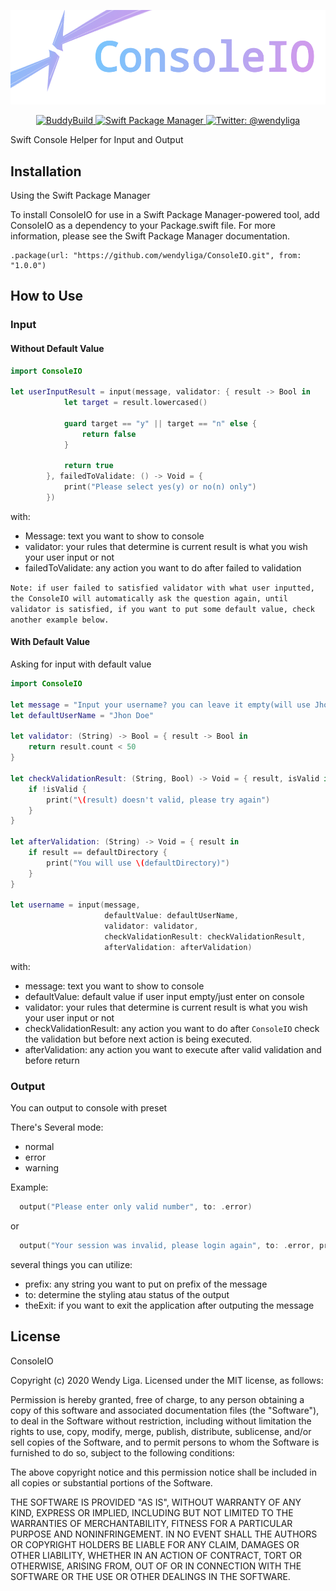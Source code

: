 <p align="center">
    <img src="assets/consoleIO_logo.png" width="1000" max-width="75%" alt=“ConsoleIO” />
</p>

<p align="center">
    <a href="https://travis-ci.org/wendyliga/ConsoleIO">
        <img src="https://travis-ci.org/wendyliga/ConsoleIO.svg?branch=master" alt="BuddyBuild" />
    </a> 
    <a href="https://swift.org/package-manager">
        <img src="https://img.shields.io/badge/spm-compatible-brightgreen.svg?style=flat" alt="Swift Package Manager" />
    </a>
    <a href="https://twitter.com/wendyliga">
        <img src="https://img.shields.io/badge/contact-@wendyliga-blue.svg?style=flat" alt="Twitter: @wendyliga" />
    </a>
</p>


Swift Console Helper for Input and Output

## Installation
Using the Swift Package Manager

To install ConsoleIO for use in a Swift Package Manager-powered tool, add ConsoleIO as a dependency to your Package.swift file. For more information, please see the Swift Package Manager documentation.

```
.package(url: "https://github.com/wendyliga/ConsoleIO.git", from: "1.0.0")
```

## How to Use
### Input
#### Without Default Value

```swift
import ConsoleIO

let userInputResult = input(message, validator: { result -> Bool in
            let target = result.lowercased()
            
            guard target == "y" || target == "n" else {
                return false
            }
            
            return true
        }, failedToValidate: () -> Void = {
            print("Please select yes(y) or no(n) only")
        })
```

with:
- Message: text you want to show to console
- validator: your rules that determine is current result is what you wish your user input or not
- failedToValidate: any action you want to do after failed to validation

`Note: if user failed to satisfied validator with what user inputted, the ConsoleIO will automatically ask the question again, until validator is satisfied, if you want to put some default value, check another example below.` 

#### With Default Value
Asking for input with default value

```swift
import ConsoleIO

let message = "Input your username? you can leave it empty(will use Jhon Doe)" 
let defaultUserName = "Jhon Doe"

let validator: (String) -> Bool = { result -> Bool in
    return result.count < 50
}

let checkValidationResult: (String, Bool) -> Void = { result, isValid in
    if !isValid {
        print("\(result) doesn't valid, please try again")
    }
}

let afterValidation: (String) -> Void = { result in
    if result == defaultDirectory {
        print("You will use \(defaultDirectory)")
    }
}

let username = input(message, 
                     defaultValue: defaultUserName, 
                     validator: validator, 
                     checkValidationResult: checkValidationResult, 
                     afterValidation: afterValidation)
```

with:
- message: text you want to show to console
- defaultValue: default value if user input empty/just enter on console
- validator: your rules that determine is current result is what you wish your user input or not
- checkValidationResult: any action you want to do after `ConsoleIO` check the validation but before next action is being executed.
- afterValidation: any action you want to execute after valid validation and before return

### Output

You can output to console with preset

There's Several mode:
  - normal
  - error
  - warning

Example:
```swift
  output("Please enter only valid number", to: .error)
```
or
```swift
  output("Your session was invalid, please login again", to: .error, prefix: "❌", thenExit: true)
```

several things you can utilize:
- prefix: any string you want to put on prefix of the message
- to: determine the styling atau status of the output
- theExit: if you want to exit the application after outputing the message

## License

ConsoleIO

Copyright (c) 2020 Wendy Liga. Licensed under the MIT license, as follows:

Permission is hereby granted, free of charge, to any person obtaining a copy
of this software and associated documentation files (the "Software"), to deal
in the Software without restriction, including without limitation the rights
to use, copy, modify, merge, publish, distribute, sublicense, and/or sell
copies of the Software, and to permit persons to whom the Software is
furnished to do so, subject to the following conditions:

The above copyright notice and this permission notice shall be included in all
copies or substantial portions of the Software.
 
THE SOFTWARE IS PROVIDED "AS IS", WITHOUT WARRANTY OF ANY KIND, EXPRESS OR
IMPLIED, INCLUDING BUT NOT LIMITED TO THE WARRANTIES OF MERCHANTABILITY,
FITNESS FOR A PARTICULAR PURPOSE AND NONINFRINGEMENT. IN NO EVENT SHALL THE
AUTHORS OR COPYRIGHT HOLDERS BE LIABLE FOR ANY CLAIM, DAMAGES OR OTHER
LIABILITY, WHETHER IN AN ACTION OF CONTRACT, TORT OR OTHERWISE, ARISING FROM,
OUT OF OR IN CONNECTION WITH THE SOFTWARE OR THE USE OR OTHER DEALINGS IN THE
SOFTWARE.
